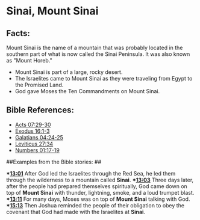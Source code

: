 # Sinai, Mount Sinai #

## Facts: ##

Mount Sinai is the name of a mountain that was probably located in the southern part of what is now called the Sinai Peninsula. It was also known as "Mount Horeb."

* Mount Sinai is part of a large, rocky desert.
* The Israelites came to Mount Sinai as they were traveling from Egypt to the Promised Land.
* God gave Moses the Ten Commandments on Mount Sinai.



## Bible References: ##

* [Acts 07:29-30](en/tn/act/help/07/29)
* [Exodus 16:1-3](en/tn/exo/help/16/01)
* [Galatians 04:24-25](en/tn/gal/help/04/24)
* [Leviticus 27:34](en/tn/lev/help/27/34)
* [Numbers 01:17-19](en/tn/num/help/01/17)

##Examples from the Bible stories: ##

  __*[13:01](en/tn/obs/help/13/01)__ After God led the Israelites through the Red Sea, he led them through the wilderness to a mountain called __Sinai__.
  __*[13:03](en/tn/obs/help/13/03)__ Three days later, after the people had prepared themselves spiritually, God came down on top of __Mount Sinai__ with thunder, lightning, smoke, and a loud trumpet blast.
  __*[13:11](en/tn/obs/help/13/11)__ For many days, Moses was on top of __Mount Sinai__ talking with God.
  __*[15:13](en/tn/obs/help/15/13)__ Then Joshua reminded the people of their obligation to obey the covenant that God had made with the Israelites at __Sinai__.